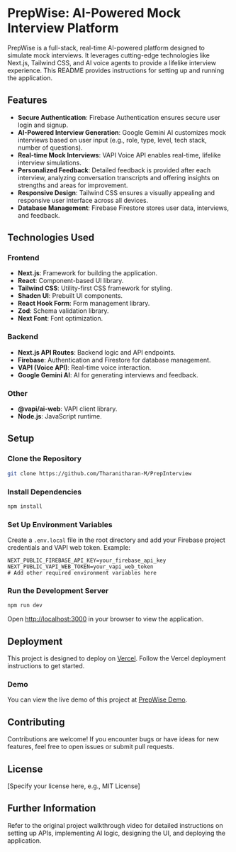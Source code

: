 # PrepWise: AI-Powered Mock Interview Platform

PrepWise is a full-stack, real-time AI-powered platform designed to simulate mock interviews. It leverages cutting-edge technologies like Next.js, Tailwind CSS, and AI voice agents to provide a lifelike interview experience. This README provides instructions for setting up and running the application.

## Features

- **Secure Authentication**: Firebase Authentication ensures secure user login and signup.
- **AI-Powered Interview Generation**: Google Gemini AI customizes mock interviews based on user input (e.g., role, type, level, tech stack, number of questions).
- **Real-time Mock Interviews**: VAPI Voice API enables real-time, lifelike interview simulations.
- **Personalized Feedback**: Detailed feedback is provided after each interview, analyzing conversation transcripts and offering insights on strengths and areas for improvement.
- **Responsive Design**: Tailwind CSS ensures a visually appealing and responsive user interface across all devices.
- **Database Management**: Firebase Firestore stores user data, interviews, and feedback.

## Technologies Used

### Frontend
- **Next.js**: Framework for building the application.
- **React**: Component-based UI library.
- **Tailwind CSS**: Utility-first CSS framework for styling.
- **Shadcn UI**: Prebuilt UI components.
- **React Hook Form**: Form management library.
- **Zod**: Schema validation library.
- **Next Font**: Font optimization.

### Backend
- **Next.js API Routes**: Backend logic and API endpoints.
- **Firebase**: Authentication and Firestore for database management.
- **VAPI (Voice API)**: Real-time voice interaction.
- **Google Gemini AI**: AI for generating interviews and feedback.

### Other
- **@vapi/ai-web**: VAPI client library.
- **Node.js**: JavaScript runtime.

## Setup

### Clone the Repository
```bash
git clone https://github.com/Tharanitharan-M/PrepInterview
```

### Install Dependencies
```bash
npm install
```

### Set Up Environment Variables
Create a `.env.local` file in the root directory and add your Firebase project credentials and VAPI web token. Example:
```env
NEXT_PUBLIC_FIREBASE_API_KEY=your_firebase_api_key
NEXT_PUBLIC_VAPI_WEB_TOKEN=your_vapi_web_token
# Add other required environment variables here
```

### Run the Development Server
```bash
npm run dev
```

Open [http://localhost:3000](http://localhost:3000) in your browser to view the application.

## Deployment

This project is designed to deploy on [Vercel](https://vercel.com). Follow the Vercel deployment instructions to get started.

### Demo
You can view the live demo of this project at [PrepWise Demo](https://prep-interview-five.vercel.app/).

## Contributing

Contributions are welcome! If you encounter bugs or have ideas for new features, feel free to open issues or submit pull requests.

## License

[Specify your license here, e.g., MIT License]

## Further Information

Refer to the original project walkthrough video for detailed instructions on setting up APIs, implementing AI logic, designing the UI, and deploying the application.
